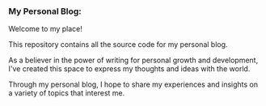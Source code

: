 ### My Personal Blog:

Welcome to my place!

This repository contains all the source code for my personal blog.

As a believer in the power of writing for personal growth and development, I've created this space to express my thoughts and ideas with the world. 

Through my personal blog, I hope to share my experiences and insights on a variety of topics that interest me.
